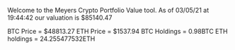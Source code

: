Welcome to the Meyers Crypto Portfolio Value tool. 
As of 03/05/21 at 19:44:42 our valuation is $85140.47 

BTC Price = $48813.27
 ETH Price = $1537.94
BTC Holdings = 0.98BTC
 ETH holdings = 24.255477532ETH 
